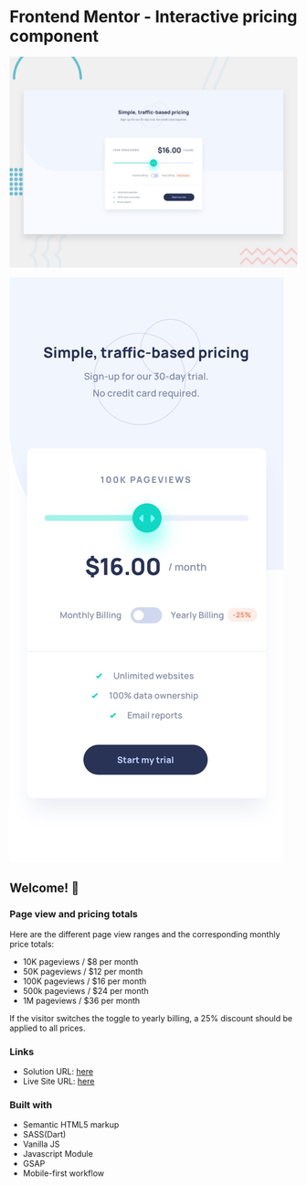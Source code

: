 # Frontend Mentor - Interactive pricing component

![Design preview for the Interactive pricing component coding challenge](./design/desktop-preview.jpg)

![Mobile Design preview for the Interactive pricing component coding challenge](./design/mobile-design.jpg)

## Welcome! 👋

### Page view and pricing totals

Here are the different page view ranges and the corresponding monthly price totals:

-   10K pageviews / $8 per month
-   50K pageviews / $12 per month
-   100K pageviews / $16 per month
-   500k pageviews / $24 per month
-   1M pageviews / $36 per month

If the visitor switches the toggle to yearly billing, a 25% discount should be applied to all prices.

### Links

-   Solution URL: [here](https://www.frontendmentor.io/solutions/interactive-pricing-component-html-sass-js-gsap-rk3tiBD45)
-   Live Site URL: [here](https://interactive-pricing-component-sepia.vercel.app/)

### Built with

-   Semantic HTML5 markup
-   SASS(Dart)
-   Vanilla JS
-   Javascript Module
-   GSAP
-   Mobile-first workflow
